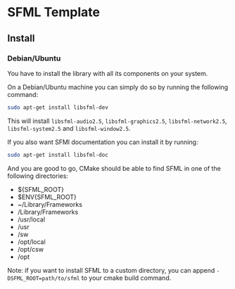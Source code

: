 # SFML Template

## Install

### Debian/Ubuntu

You have to install the library with all its components on your system.

On a Debian/Ubuntu machine you can simply do so by running the following command:
```sh
sudo apt-get install libsfml-dev
```
This will install `libsfml-audio2.5`, `libsfml-graphics2.5`, `libsfml-network2.5`, `libsfml-system2.5` and `libsfml-window2.5`.

If you also want SFMl documentation you can install it by running:
```sh
sudo apt-get install libsfml-doc
```

And you are good to go, CMake should be able to find SFML in one of the following directories:

- ${SFML_ROOT}
- $ENV{SFML_ROOT}
- ~/Library/Frameworks
- /Library/Frameworks
- /usr/local
- /usr
- /sw
- /opt/local
- /opt/csw
- /opt

Note: if you want to install SFML to a custom directory, you can append `-DSFML_ROOT=path/to/sfml` to your cmake build command.